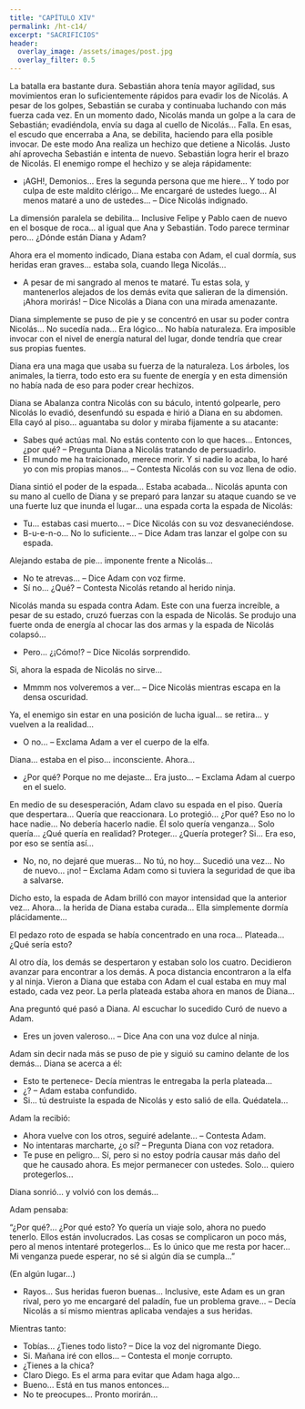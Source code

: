 ```yaml
---
title: "CAPÍTULO XIV"
permalink: /ht-c14/
excerpt: "SACRIFICIOS"
header:
  overlay_image: /assets/images/post.jpg
  overlay_filter: 0.5
---
```


La batalla era bastante dura.  Sebastián ahora tenía mayor agilidad, sus movimientos eran lo suficientemente rápidos para evadir los de Nicolás. A pesar de los golpes, Sebastián se curaba y continuaba luchando con más fuerza cada vez. En un momento dado, Nicolás manda un golpe a la cara de Sebastián; evadiéndola, envía su daga al cuello de Nicolás... Falla. En esas, el escudo que encerraba a Ana, se debilita, haciendo para ella posible invocar. De este modo Ana realiza un hechizo que detiene a Nicolás. Justo ahí aprovecha Sebastián e intenta de nuevo. Sebastián logra herir el brazo de Nicolás. El enemigo rompe el hechizo y se aleja rápidamente:

- ¡AGH!, Demonios... Eres la segunda persona que me hiere... Y todo por culpa de este maldito clérigo...  Me encargaré de ustedes luego... Al menos mataré a uno de ustedes... – Dice Nicolás indignado. 
 
La dimensión paralela se debilita... Inclusive Felipe y Pablo caen de nuevo en el bosque de roca... al igual que Ana y Sebastián. Todo parece terminar pero... ¿Dónde están Diana y Adam?
 
Ahora era el momento indicado, Diana estaba con Adam, el cual dormía, sus heridas eran graves... estaba sola, cuando llega Nicolás...

- A pesar de mi sangrado al menos te mataré.  Tu estas sola, y mantenerlos alejados de los demás evita que salieran de la dimensión. ¡Ahora morirás! – Dice Nicolás a Diana con una mirada amenazante.
 
Diana simplemente se puso de pie y se concentró en usar su poder contra Nicolás... No sucedía nada... Era lógico... No había naturaleza. Era imposible invocar con el nivel de energía natural del lugar, donde tendría que crear sus propias fuentes.

Diana era una maga que usaba su fuerza de la naturaleza. Los árboles, los animales, la tierra, todo esto era su fuente de energía y en esta dimensión no había nada de eso para poder crear hechizos.
 
Diana se Abalanza contra Nicolás con su báculo, intentó golpearle, pero Nicolás lo evadió, desenfundó su espada e hirió a Diana en su abdomen. Ella cayó al piso... aguantaba su dolor y miraba fijamente a su atacante:

- Sabes qué actúas mal. No estás contento con lo que haces... Entonces, ¿por qué? – Pregunta Diana a Nicolás tratando de persuadirlo.
- El mundo me ha traicionado, merece morir. Y si nadie lo acaba, lo haré yo con mis propias manos... – Contesta Nicolás con su voz llena de odio.
 
Diana sintió el poder de la espada... Estaba acabada... Nicolás apunta con su mano al cuello de Diana y se preparó para lanzar su ataque cuando se ve una fuerte luz que inunda el lugar... una espada corta la espada de Nicolás:

- Tu...  estabas casi muerto... – Dice Nicolás con su voz desvaneciéndose. 
- B-u-e-n-o...  No lo suficiente... – Dice Adam tras lanzar el golpe con su espada.
 
Alejando estaba de pie... imponente frente a Nicolás... 

- No te atrevas... – Dice Adam con voz firme. 
- Sí no... ¿Qué? – Contesta Nicolás retando al herido ninja.
 
Nicolás manda su espada contra Adam. Este con una fuerza increíble, a pesar de su estado, cruzó fuerzas con la espada de Nicolás. Se produjo una fuerte onda de energía al chocar las dos armas y la espada de Nicolás colapsó... 
 
- Pero...  ¿¡Cómo!? – Dice Nicolás sorprendido.

Si, ahora la espada de Nicolás no sirve... 

- Mmmm nos volveremos a ver... – Dice Nicolás mientras escapa en la densa oscuridad.

Ya, el enemigo sin estar en una posición de lucha igual... se retira... y vuelven a la realidad...

- O no... – Exclama Adam a ver el cuerpo de la elfa. 
 
Diana...  estaba en el piso...  inconsciente. Ahora...

- ¿Por qué? Porque no me dejaste...  Era justo... – Exclama Adam al cuerpo en el suelo. 
 
En medio de su desesperación, Adam clavo su espada en el piso. Quería que despertara... Quería que reaccionara. Lo protegió... ¿Por qué? Eso no lo hace nadie… No debería hacerlo nadie. Él solo quería venganza... Solo quería... ¿Qué quería en realidad? Proteger... ¿Quería proteger? Si... Era eso, por eso se sentía así...

- No, no, no dejaré que mueras... No tú, no hoy... Sucedió una vez... No de nuevo...  ¡no! – Exclama Adam como si tuviera la seguridad de que iba a salvarse.

Dicho esto, la espada de Adam brilló con mayor intensidad que la anterior vez... Ahora... la herida de Diana estaba curada... Ella simplemente dormía plácidamente...  
 
El pedazo roto de espada se había concentrado en una roca... Plateada... ¿Qué sería esto?
 
Al otro día, los demás se despertaron y estaban solo los cuatro. Decidieron avanzar para encontrar a los demás.  A poca distancia encontraron a la elfa y al ninja. Vieron a Diana que estaba con Adam el cual estaba en muy mal estado, cada vez peor. La perla plateada estaba ahora en manos de Diana...
 
Ana preguntó qué pasó a Diana. Al escuchar lo sucedido Curó de nuevo a Adam.

- Eres un joven valeroso... – Dice Ana con una voz dulce al ninja.

Adam sin decir nada más se puso de pie y siguió su camino delante de los demás... Diana se acerca a él:

- Esto te pertenece- Decía mientras le entregaba la perla plateada...
- ¿? – Adam estaba confundido.
- Si... tú destruiste la espada de Nicolás y esto salió de ella. Quédatela...

Adam la recibió:

- Ahora vuelve con los otros, seguiré adelante... – Contesta Adam. 
- No intentaras marcharte, ¿o sí? – Pregunta Diana con voz retadora.
- Te puse en peligro... Sí, pero si no estoy podría causar más daño del que he causado ahora. Es mejor permanecer con ustedes. Solo...  quiero protegerlos... 

Diana sonrió... y volvió con los demás...
 
Adam pensaba: 

“¿Por qué?... ¿Por qué esto? Yo quería un viaje solo, ahora no puedo tenerlo. Ellos están involucrados. Las cosas se complicaron un poco más, pero al menos intentaré protegerlos... Es lo único que me resta por hacer... Mi venganza puede esperar, no sé si algún día se cumpla...”
 

(En algún lugar...)

- Rayos... Sus heridas fueron buenas... Inclusive, este Adam es un gran rival, pero yo me encargaré del paladín, fue un problema grave... – Decía Nicolás  a sí mismo mientras aplicaba vendajes a sus heridas.
 
Mientras tanto:
- Tobías...  ¿Tienes todo listo? – Dice la voz del nigromante Diego.
- Si. Mañana iré con ellos... – Contesta el monje corrupto.
- ¿Tienes a la chica?
- Claro Diego. Es el arma para evitar que Adam haga algo...
- Bueno... Está en tus manos entonces...
- No te preocupes... Pronto morirán...
